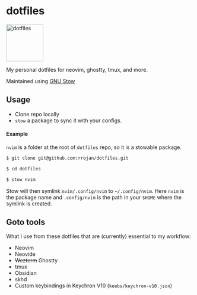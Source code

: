 # dotfiles

<img src="https://freesvg.org/img/1535649195.png" width="100" height="100" alt="dotfiles" />

My personal dotfiles for neovim, ghostty, tmux, and more.

Maintained using [GNU Stow](https://www.gnu.org/software/stow/)

## Usage

- Clone repo locally
- `stow` a package to sync it with your configs.

#### Example

`nvim` is a folder at the root of `dotfiles` repo, so it is a stowable package.

```sh
$ git clone git@github.com:rrojan/dotfiles.git
```

```sh
$ cd dotfiles
```

```sh
$ stow nvim
```

Stow will then symlink `nvim/.config/nvim` to `~/.config/nvim`.
Here `nvim` is the package name and `.config/nvim` is the path in your `$HOME` where the symlink is created.

## Goto tools

What I use from these dotfiles that are (currently) essential to my workflow:

- Neovim
- Neovide
- ~~Wezterm~~ Ghostty
- tmux
- Obsidian
- skhd
- Custom keybindings in Keychron V10 (`keebs/keychron-v10.json`)
